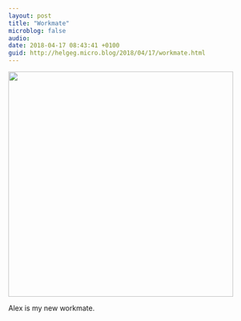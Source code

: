 ```yaml
---
layout: post
title: "Workmate"
microblog: false
audio: 
date: 2018-04-17 08:43:41 +0100
guid: http://helgeg.micro.blog/2018/04/17/workmate.html
---
```

<a href="http://microblog.helgegudmundsen.com/uploads/2018/8c4bd18a5e.jpg"><img src="http://microblog.helgegudmundsen.com/uploads/2018/8c4bd18a5e.jpg" width="449" height="600" style="height: auto;" class="sunlit_image" /></a>

Alex is my new workmate. 

